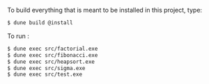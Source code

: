 To build everything that is meant to be installed in this project, type:

```sh
$ dune build @install
```

To run :
```sh
$ dune exec src/factorial.exe
$ dune exec src/fibonacci.exe
$ dune exec src/heapsort.exe
$ dune exec src/sigma.exe
$ dune exec src/test.exe
```

